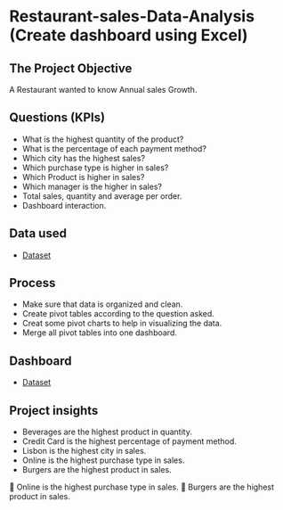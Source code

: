 # Restaurant-sales-Data-Analysis (Create dashboard using Excel)

## The Project Objective
A Restaurant wanted to know Annual sales Growth. 

## Questions (KPIs)
-	What is the highest quantity of the product?
-	What is the percentage of each payment method?
-	Which city has the highest sales?
-	Which purchase type is higher in sales?
-	Which Product is higher in sales?
-	Which manager is the higher in sales?
-	Total sales, quantity and average per order.
-	Dashboard interaction.
  
## Data used
- <a href="https://github.com/Abdelrhman-Atef/Restuarant-Data-Analysis/blob/main/Restaurant-sales-Data-analysis.xlsx">Dataset</a>

## Process
-	Make sure that data is organized and clean. 
-	Create pivot tables according to the question asked.
-	Creat some pivot charts to help in visualizing the data. 
-	Merge all pivot tables into one dashboard. 

## Dashboard  
- <a href="https://github.com/Abdelrhman-Atef/Restuarant-Data-Analysis/blob/main/Screenshot.png">Dataset</a>

## Project insights 
-	Beverages are the highest product in quantity.
-	Credit Card is the highest percentage of payment method.
-	Lisbon is the highest city in sales.
-	Online is the highest purchase type in sales.
- Burgers are the highest product in sales.

	 Online is the highest purchase type in sales.
	Burgers are the highest product in sales.
